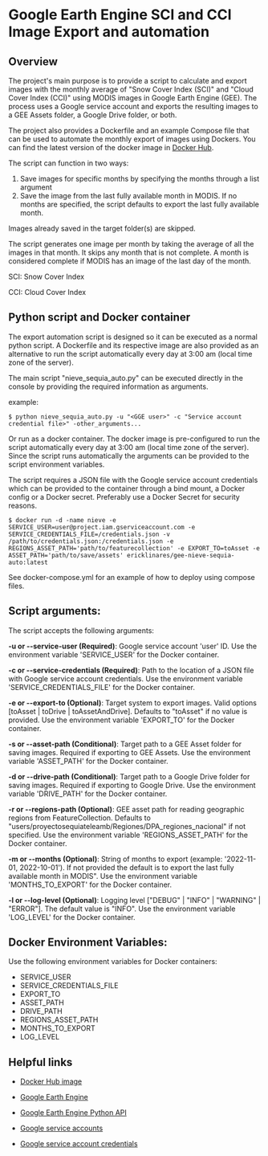 # Google Earth Engine SCI and CCI Image Export and automation

## Overview

The project's main purpose is to provide a script to calculate and export images with the monthly average of "Snow Cover Index (SCI)" and "Cloud Cover Index (CCI)" using MODIS images in Google Earth Engine (GEE). The process uses a Google service account and exports the resulting images to a GEE Assets folder, a Google Drive folder, or both.

The project also provides a Dockerfile and an example Compose file that can be used to automate the monthly export of images using Dockers.
You can find the latest version of the docker image in [Docker Hub](https://hub.docker.com/r/ericklinares/gee-nieve-sequia-auto).

The script can function in two ways:

1. Save images for specific months by specifying the months through a list argument
2. Save the image from the last fully available month in MODIS. If no months are specified, the script defaults to export the last fully available month.

Images already saved in the target folder(s) are skipped.

The script generates one image per month by taking the average of all the images in that month. It skips any month that is not complete. A month is considered complete if MODIS has an image of the last day of the month.

SCI: Snow Cover Index

CCI: Cloud Cover Index

## Python script and Docker container

The export automation script is designed so it can be executed as a normal python script. A Dockerfile and its respective image are also provided as an alternative to run the script automatically every day at 3:00 am (local time zone of the server).

The main script "nieve_sequia_auto.py" can be executed directly in the console by providing the required information as arguments.

example:

`$ python nieve_sequia_auto.py -u "<GGE user>" -c "Service account credential file>" -other_arguments... `

Or run as a docker container. The docker image is pre-configured to run the script automatically every day at 3:00 am (local time zone of the server). Since the script runs automatically the arguments can be provided to the script environment variables.

The script requires a JSON file with the Google service account credentials which can be provided to the container through a bind mount, a Docker config or a Docker secret. Preferably use a Docker Secret for security reasons.

```
$ docker run -d -name nieve -e SERVICE_USER=user@project.iam.gserviceaccount.com -e SERVICE_CREDENTIALS_FILE=/credentials.json -v /path/to/credentials.json:/credentials.json -e REGIONS_ASSET_PATH='path/to/featurecollection' -e EXPORT_TO=toAsset -e ASSET_PATH='path/to/save/assets' ericklinares/gee-nieve-sequia-auto:latest
```

See docker-compose.yml for an example of how to deploy using compose files.

## Script arguments:

The script accepts the following arguments:

**-u or --service-user (Required)**: Google service account 'user' ID. Use the environment variable 'SERVICE_USER' for the Docker container.

**-c or --service-credentials (Required)**: Path to the location of a JSON file with Google service account credentials. Use the environment variable 'SERVICE_CREDENTIALS_FILE' for the Docker container.

**-e or --export-to (Optional)**: Target system to export images. Valid options [toAsset | toDrive | toAssetAndDrive]. Defaults to "toAsset" if no value is provided. Use the environment variable 'EXPORT_TO' for the Docker container.

**-s or --asset-path (Conditional)**: Target path to a GEE Asset folder for saving images. Required if exporting to GEE Assets. Use the environment variable 'ASSET_PATH' for the Docker container.

**-d or --drive-path (Conditional)**: Target path to a Google Drive folder for saving images. Required if exporting to Google Drive. Use the environment variable 'DRIVE_PATH' for the Docker container.

**-r or --regions-path (Optional)**: GEE asset path for reading geographic regions from FeatureCollection. Defaults to "users/proyectosequiateleamb/Regiones/DPA_regiones_nacional" if not specified. Use the environment variable 'REGIONS_ASSET_PATH' for the Docker container.

**-m or --months (Optional)**: String of months to export (example: '2022-11-01, 2022-10-01'). If not provided the default is to export the last fully available month in MODIS". Use the environment variable 'MONTHS_TO_EXPORT' for the Docker container.

**-l or --log-level (Optional)**: Logging level ["DEBUG" | "INFO" | "WARNING" | "ERROR"]. The default value is "INFO". Use the environment variable 'LOG_LEVEL' for the Docker container.

## Docker Environment Variables:

Use the following environment variables for Docker containers:

- SERVICE_USER
- SERVICE_CREDENTIALS_FILE
- EXPORT_TO
- ASSET_PATH
- DRIVE_PATH
- REGIONS_ASSET_PATH
- MONTHS_TO_EXPORT
- LOG_LEVEL

## Helpful links

- [Docker Hub image](https://hub.docker.com/r/ericklinares/gee-nieve-sequia-auto)

- [Google Earth Engine](https://earthengine.google.com/)
- [Google Earth Engine Python API](https://developers.google.com/earth-engine/python_install)
- [Google service accounts](https://cloud.google.com/iam/docs/service-accounts)
- [Google service account credentials](https://cloud.google.com/iam/docs/creating-managing-service-account-keys)
